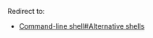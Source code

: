 Redirect to:

*   [Command-line shell#Alternative shells](/index.php/Command-line_shell#Alternative_shells "Command-line shell")